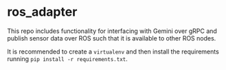 # ros_adapter

This repo includes functionality for interfacing with Gemini over gRPC and publish sensor data over ROS
such that it is available to other ROS nodes.

It is recommended to create a `virtualenv` and then install the requirements running `pip install -r requirements.txt`.